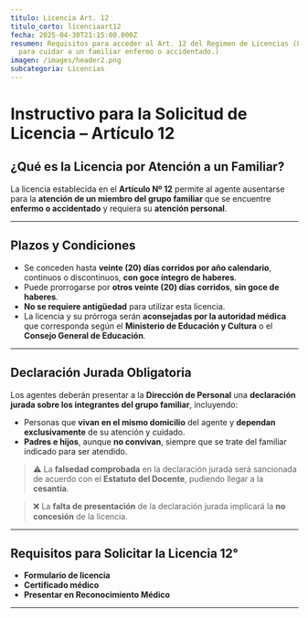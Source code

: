```yaml
---
titulo: Licencia Art. 12
titulo_corto: licenciaart12
fecha: 2025-04-30T21:15:00.000Z
resumen: Requisitos para acceder al Art. 12 del Regimen de Licencias (Licencia
  para cuidar a un familiar enfermo o accidentado.)
imagen: /images/header2.png
subcategoria: Licencias
---
```

# Instructivo para la Solicitud de Licencia – Artículo 12

## ¿Qué es la Licencia por Atención a un Familiar?

La licencia establecida en el **Artículo Nº 12** permite al agente ausentarse para la **atención de un miembro del grupo familiar** que se encuentre **enfermo o accidentado** y requiera su **atención personal**.

---

## Plazos y Condiciones

- Se conceden hasta **veinte (20) días corridos por año calendario**, continuos o discontinuos, **con goce íntegro de haberes**.
- Puede prorrogarse por **otros veinte (20) días corridos**, **sin goce de haberes**.
- **No se requiere antigüedad** para utilizar esta licencia.
- La licencia y su prórroga serán **aconsejadas por la autoridad médica** que corresponda según el **Ministerio de Educación y Cultura** o el **Consejo General de Educación**.

---

## Declaración Jurada Obligatoria

Los agentes deberán presentar a la **Dirección de Personal** una **declaración jurada sobre los integrantes del grupo familiar**, incluyendo:

- Personas que **vivan en el mismo domicilio** del agente y **dependan exclusivamente** de su atención y cuidado.
- **Padres e hijos**, aunque **no convivan**, siempre que se trate del familiar indicado para ser atendido.

> ⚠️ La **falsedad comprobada** en la declaración jurada será sancionada de acuerdo con el **Estatuto del Docente**, pudiendo llegar a la **cesantía**.

> ❌ La **falta de presentación** de la declaración jurada implicará la **no concesión** de la licencia.

---

## Requisitos para Solicitar la Licencia 12°

- **Formulario de licencia**
- **Certificado médico**
- **Presentar en Reconocimiento Médico**

---
